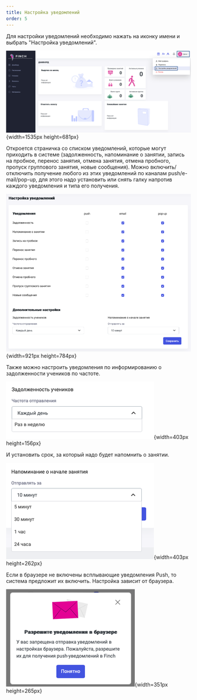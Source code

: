 ```yaml
---
title: Настройка уведомлений
order: 5
---
```


Для настройки уведомлений необходимо нажать на иконку имени и выбрать "Настройка уведомлений".

![](./nastroyka-uvedomleniy-5.png){width=1535px height=681px}

Откроется страничка со списком уведомлений, которые могут приходить в системе (задолженность, напоминание о занятии, запись на пробное, перенос занятия, отмена занятия, отмена пробного, пропуск группового занятия, новые сообщения). Можно включить/отключить получение любого из этих уведомлений по каналам push/e-mail/pop-up, для этого надо установить или снять галку напротив каждого уведомления и типа его получения.

![](./nastroyka-uvedomleniy-4.png){width=921px height=784px}

Также можно настроить уведомления по информированию о задолженности учеников по частоте.

![](./nastroyka-uvedomleniy-3.png){width=403px height=156px}

И установить срок, за который надо будет напомнить о занятии.

![](./nastroyka-uvedomleniy-2.png){width=403px height=262px}

Если в браузере не включены всплывающие уведомления Push, то система предложит их включить. Настройка зависит от браузера.

![](./nastroyka-uvedomleniy.png){width=351px height=265px}